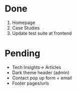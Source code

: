 # Done
1. Homepage
2. Case Studies
3. Update test suite at frontend

# Pending
- Tech Insights-> Articles
- Dark theme header (admin)
- Contact pop up form + email
- Footer pages/urls